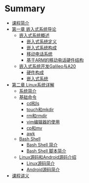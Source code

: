 # Summary
* [课程简介](README.md)
* [第一章 嵌入式系统导论](/content/1.md)
	* [嵌入式系统概述](/content/1.1.md)
		* [嵌入式系统定义](/content/1.1.1.md)
		* [嵌入式系统构成]()
		* [移动电话系统]()
		* [基于ARM的移动电话硬件结构]()
	* [嵌入式系统开发Galileo与A20](/content/1.2.md)
		* [硬件构成](/content/1.2.1.md)
		* [嵌入式系统](/content/1.2.2.md)
* [第二章 Linux系统详解](/content/2.md)
	* [系统简介](/content/2.1.md)
	* [基础命令](/content/2.2.md)
		* [cd和ls](/content/2.2.1.md)
		* [touch和mkdir](/content/2.2.2.md)
		* [rm和rmdir](/content/2.2.3.md)
		* [vim编辑器的使用](/content/2.2.4.md)
		* [cp和mv](/content/2.2.5.md)
		* [awk](/content/2.2.6.md)
	* [Bash Shell](/content/2.3.md)
		* [Bash Shell 简介](/content/2.3.1.md)
		* [Bash Shell 脚本简介](/content/2.3.2.md)
	* [Linux源码和Android源码介绍](/content/2.4.md)
		* [Linux源码简介](/content/2.4.1.md)
		* [Android源码简介](/content/2.4.2.md)
* [课程讲义](/content/slide.md)
